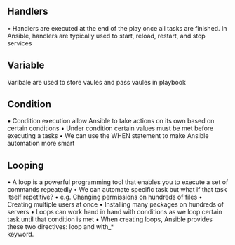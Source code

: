 ## Handlers

• Handlers are executed at the end of the play once all tasks are finished. In Ansible, 
handlers are typically used to start, reload, restart, and stop services
 
## Variable

Varibale are used to store vaules and pass vaules in playbook

## Condition
• Condition execution allow Ansible to take actions on its own based on certain conditions
• Under condition certain values must be met before executing a tasks
• We can use the WHEN statement to make Ansible automation more smart

## Looping 

• A loop is a powerful programming tool that enables you to execute a set of commands 
repeatedly
• We can automate specific task but what if that task itself repetitive?
• e.g. Changing permissions on hundreds of files 
• Creating multiple users at once
• Installing many packages on hundreds of servers
• Loops can work hand in hand with conditions as we loop certain task until that 
condition is met
• When creating loops, Ansible provides these two directives: loop and with_*  
keyword.
